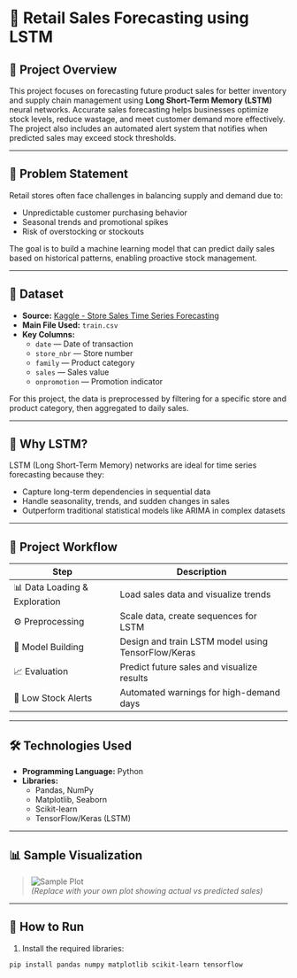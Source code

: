 
# 🛒 Retail Sales Forecasting using LSTM

## 📌 Project Overview

This project focuses on forecasting future product sales for better inventory and supply chain management using **Long Short-Term Memory (LSTM)** neural networks. Accurate sales forecasting helps businesses optimize stock levels, reduce wastage, and meet customer demand more effectively. The project also includes an automated alert system that notifies when predicted sales may exceed stock thresholds.

---

## 🎯 Problem Statement

Retail stores often face challenges in balancing supply and demand due to:
- Unpredictable customer purchasing behavior
- Seasonal trends and promotional spikes
- Risk of overstocking or stockouts

The goal is to build a machine learning model that can predict daily sales based on historical patterns, enabling proactive stock management.

---

## 💾 Dataset

- **Source:** [Kaggle - Store Sales Time Series Forecasting](https://www.kaggle.com/c/store-sales-time-series-forecasting/data)
- **Main File Used:** `train.csv`
- **Key Columns:**
  - `date` — Date of transaction
  - `store_nbr` — Store number
  - `family` — Product category
  - `sales` — Sales value
  - `onpromotion` — Promotion indicator

For this project, the data is preprocessed by filtering for a specific store and product category, then aggregated to daily sales.

---

## 🔑 Why LSTM?

LSTM (Long Short-Term Memory) networks are ideal for time series forecasting because they:
- Capture long-term dependencies in sequential data
- Handle seasonality, trends, and sudden changes in sales
- Outperform traditional statistical models like ARIMA in complex datasets

---

## 🚀 Project Workflow

| Step | Description |
|------|-------------|
| 📊 Data Loading & Exploration | Load sales data and visualize trends |
| ⚙️ Preprocessing | Scale data, create sequences for LSTM |
| 🤖 Model Building | Design and train LSTM model using TensorFlow/Keras |
| 📈 Evaluation | Predict future sales and visualize results |
| 🚨 Low Stock Alerts | Automated warnings for high-demand days |

---

## 🛠 Technologies Used

- **Programming Language:** Python
- **Libraries:** 
  - Pandas, NumPy
  - Matplotlib, Seaborn
  - Scikit-learn
  - TensorFlow/Keras (LSTM)

---

## 📊 Sample Visualization

> ![Sample Plot](your_plot_image.png)  
*(Replace with your own plot showing actual vs predicted sales)*

---

## 📝 How to Run

1. Install the required libraries:
```bash
pip install pandas numpy matplotlib scikit-learn tensorflow
